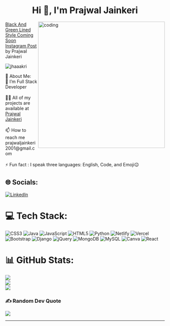 <h1 align="center">Hi 👋, I'm Prajwal Jainkeri</h1>
<img align="right" top="150" alt="coding" width="400" src="https://user-images.githubusercontent.com/74038190/221352975-94759904-aa4c-4032-a8ab-b546efb9c478.gif">
<a href="https:&#x2F;&#x2F;www.canva.com&#x2F;design&#x2F;DAGSmQje8Zo&#x2F;j8RBxBiE9uoqFJgV7Tl4mw&#x2F;watch?utm_content=DAGSmQje8Zo&amp;utm_campaign=designshare&amp;utm_medium=embeds&amp;utm_source=link" target="_blank" rel="noopener">Black And Green Lined Style Coming Soon Instagram Post</a> by Prajwal Jainkeri
<p align="left"> <img src="https://komarev.com/ghpvc/?username=jhaaakri&label=Profile%20views&color=0e75b6&style=flat" alt="jhaaakri" /> </p>
💫 About Me:<br>
🌱 I’m Full Stack Developer <br><br>👨‍💻 All of my projects are available at <a href="https://github.com/PrajwalJ1092">Prajwal Jainkeri </a><br><br>📫 How to reach me prajwaljainkeri2001@gmail.com<br><br>⚡ Fun fact : I speak three languages: English, Code, and Emoji😉


## 🌐 Socials:
[![LinkedIn](https://img.shields.io/badge/LinkedIn-%230077B5.svg?logo=linkedin&logoColor=white)](https://www.linkedin.com/in/prajwal-jainkeri-492434228/) 

# 💻 Tech Stack:
![CSS3](https://img.shields.io/badge/css3-%231572B6.svg?style=for-the-badge&logo=css3&logoColor=white) ![Java](https://img.shields.io/badge/java-%23ED8B00.svg?style=for-the-badge&logo=openjdk&logoColor=white) ![JavaScript](https://img.shields.io/badge/javascript-%23323330.svg?style=for-the-badge&logo=javascript&logoColor=%23F7DF1E) ![HTML5](https://img.shields.io/badge/html5-%23E34F26.svg?style=for-the-badge&logo=html5&logoColor=white) ![Python](https://img.shields.io/badge/python-3670A0?style=for-the-badge&logo=python&logoColor=ffdd54) ![Netlify](https://img.shields.io/badge/netlify-%23000000.svg?style=for-the-badge&logo=netlify&logoColor=#00C7B7) ![Vercel](https://img.shields.io/badge/vercel-%23000000.svg?style=for-the-badge&logo=vercel&logoColor=white) ![Bootstrap](https://img.shields.io/badge/bootstrap-%238511FA.svg?style=for-the-badge&logo=bootstrap&logoColor=white) ![Django](https://img.shields.io/badge/django-%23092E20.svg?style=for-the-badge&logo=django&logoColor=white) ![jQuery](https://img.shields.io/badge/jquery-%230769AD.svg?style=for-the-badge&logo=jquery&logoColor=white) ![MongoDB](https://img.shields.io/badge/MongoDB-%234ea94b.svg?style=for-the-badge&logo=mongodb&logoColor=white) ![MySQL](https://img.shields.io/badge/mysql-%2300000f.svg?style=for-the-badge&logo=mysql&logoColor=white) ![Canva](https://img.shields.io/badge/Canva-%2300C4CC.svg?style=for-the-badge&logo=Canva&logoColor=white) ![React](https://img.shields.io/badge/react-%2320232a.svg?style=for-the-badge&logo=react&logoColor=%2361DAFB)
# 📊 GitHub Stats:
![](https://github-readme-stats.vercel.app/api?username=JhAaakri&theme=dark&hide_border=false&include_all_commits=true&count_private=true)<br/>
![](https://github-readme-streak-stats.herokuapp.com/?user=JhAaakri&theme=dark&hide_border=false)<br/>
![](https://github-readme-stats.vercel.app/api/top-langs/?username=JhAaakri&theme=dark&hide_border=false&include_all_commits=true&count_private=true&layout=compact)

### ✍ Random Dev Quote
![](https://quotes-github-readme.vercel.app/api?type=horizontal&theme=radical)

---

<!-- Proudly created with GPRM ( https://gprm.itsvg.in ) -->
